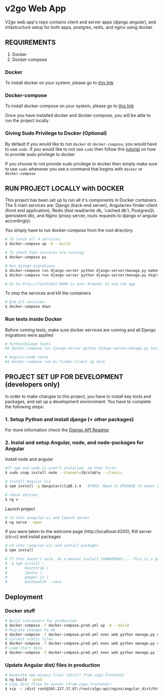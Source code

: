 # v2go Web App
V2go web app's repo contains client and server apps (django angular), and infastructure setup for both apps, postgres, redis, and nginx using docker 

## REQUIREMENTS
1. Docker
2. Docker-compose

### Docker
To install docker on your system, please go to [this link](https://docs.docker.com/install/)

### Docker-compose
To install docker-compose on your system, please go to [this link](https://docs.docker.com/compose/install/)

Once you have installed docker and docker-compose, you will be able to run the project locally

### Giving Sudo Privilege to Docker (Optional)
By default if you would like to run `docker` or `docker-compose`, you would have to use `sudo`.
If you would like to not use `sudo` then follow this [tutorial](https://docs.docker.com/install/linux/linux-postinstall/) on how to provide sudo privilege to docker

If you choose to not provide sudo privilege to docker then simply make sure to use `sudo` whenever you see a command that begins with `docker` or `docker-compose`

## RUN PROJECT LOCALLY with DOCKER
This project has been set up to run all it's components in Docker containers. The 5 main services are: Django (back-end server), Angular/ev-finder-client (front end application), Redis (fast read/write db, 'cached db'), PostgresQL (persistent db), and Nginx (proxy server, routs requests to django or angular accordingly). 

You simply have to run docker-compose from the root directory. 
```bash
# To lunch all 4 services:
$ docker-compose up -d --build

# To check that services are running:
$ docker-compose ps

# Run django migrations
$ docker-compose run django-server python django-server/manage.py makemigrations
$ docker-compose run django-server python django-server/manage.py migrate

# Go to http://localhost:8080 in your browser to use the app
```

To stop the services and kill the containers
```bash
# End all services:
$ docker-compose down
```

### Run tests inside Docker
Before running tests, make sure docker services are running and all Django migrations were applied
```bash
# Python/Django tests
#$ docker-compose run django-server python django-server/manage.py test <file-name>.tests

# Angular/node tests
#$ docker-compose run ev-finder-client ng test
```

## PROJECT SET UP FOR DEVELOPMENT (developers only)
In order to make changes to this project, you have to install key tools and packages, and set up a development environment. You have to complete the following steps:

### 1. Setup Python and install django (+ other packages)
For more information check the [Django API Readme](django-server/api_django/README_API.md)


### 2. Instal and setup Angular, node, and node-packages for Angular
Install node and angular
```bash
#If npm and node.js aren't installed, do that first:
$ sudo snap install node --channel=10/stable --classic

# install Angular CLI
$ npm install -g @angular/cli@6.1.4   #TODO: Need to UPGRADE to newer LTE 

# check version
$ ng v
```

Launch project
```bash 
# cd into aungular-ui and launch server
$ ng serve --open
```

If you were taken to the welcome page (http://localhost:4200), Kill server (ctr+c) and install packages
```bash
# cd into /angular-ui/ and install packages
$ npm install

# If this doesn't work, do a manual install (DANGEROUS!... This is a quick fix, make the other work instead)
#  $ npm install \
#        bootstrap \
#        jquery \
#        popper.js \
#        bootswatch --save
```

## Deployment

### Docker stuff
```bash
# Build containers for production
$ docker-compose -f docker-compose.prod.yml up -d --build
# Migrate changes to db
$ docker-compose -f docker-compose.prod.yml exec web python manage.py migrate --noinput
# Collect static files
$ docker-compose -f docker-compose.prod.yml exec web python manage.py collectstatic --no-input --clear
# Load start data
$ docker-compose -f docker-compose.prod.yml exec web python manage.py loaddata fixtures/alpha_data.json
```

### Update Angular dist/ files in production
```bash
# Generate new binary files (dist/) from v2go-frontend/
$ ng build --prod
# Copy dist files to server (from v2go-frontend/)
$ scp -r /dist root@165.227.37.87:/root/v2go-api/nginx/angular_dist/html
```
